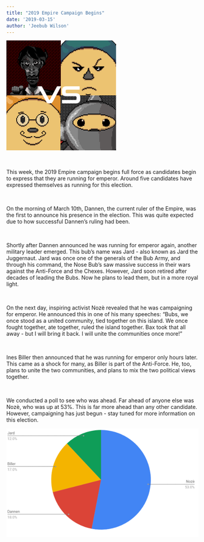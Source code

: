 ```yaml
---
title: "2019 Empire Campaign Begins"
date: '2019-03-15'
author: 'Jeebub Wilson'
---
```


![Dannen](https://raw.githubusercontent.com/Bubseatbubs/nt-news/master/img/EmpireNew.png "Dannen himself")

‎
‎

This week, the 2019 Empire campaign begins full force as candidates begin to express that they are running for emperor. Around five candidates have expressed themselves as running for this election.

‎

On the morning of March 10th, Dannen, the current ruler of the Empire, was the first to announce his presence in the election. This was quite expected due to how successful Dannen’s ruling had been. 

‎

Shortly after Dannen announced he was running for emperor again, another military leader emerged. This bub’s name was Jard - also known as Jard the Juggernaut. Jard was once one of the generals of the Bub Army, and through his command, the Nose Bub’s saw massive success in their wars against the Anti-Force and the Chexes. However, Jard soon retired after decades of leading the Bubs. Now he plans to lead them, but in a more royal light.

‎

On the next day, inspiring activist Nozѐ revealed that he was campaigning for emperor. He announced this in one of his many speeches: “Bubs, we once stood as a united community, tied together on this island. We once fought together, ate together, ruled the island together. Bax took that all away - but I will bring it back. I will unite the communities once more!” 

‎

Ines Biller then announced that he was running for emperor only hours later. This came as a shock for many, as Biller is part of the Anti-Force. He, too, plans to unite the two communities, and plans to mix the two political views together. 

‎

We conducted a poll to see who was ahead. Far ahead of anyone else was Nozѐ, who was up at 53%. This is far more ahead than any other candidate. However, campaigning has just begun - stay tuned for more information on this election. 

![Dannen](https://raw.githubusercontent.com/Bubseatbubs/nt-news/master/img/poll1.png "Dannen himself")
